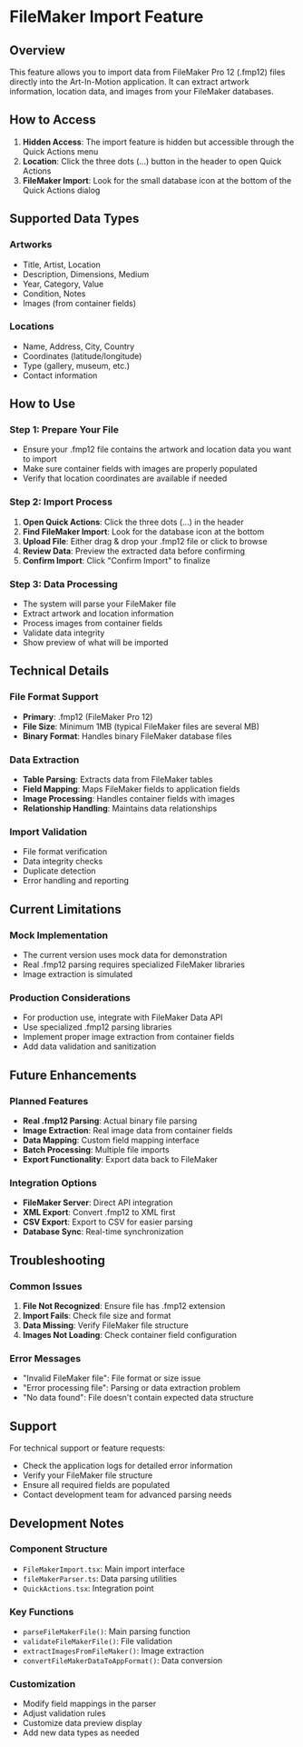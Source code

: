 # FileMaker Import Feature

## Overview
This feature allows you to import data from FileMaker Pro 12 (.fmp12) files directly into the Art-In-Motion application. It can extract artwork information, location data, and images from your FileMaker databases.

## How to Access
1. **Hidden Access**: The import feature is hidden but accessible through the Quick Actions menu
2. **Location**: Click the three dots (...) button in the header to open Quick Actions
3. **FileMaker Import**: Look for the small database icon at the bottom of the Quick Actions dialog

## Supported Data Types

### Artworks
- Title, Artist, Location
- Description, Dimensions, Medium
- Year, Category, Value
- Condition, Notes
- Images (from container fields)

### Locations
- Name, Address, City, Country
- Coordinates (latitude/longitude)
- Type (gallery, museum, etc.)
- Contact information

## How to Use

### Step 1: Prepare Your File
- Ensure your .fmp12 file contains the artwork and location data you want to import
- Make sure container fields with images are properly populated
- Verify that location coordinates are available if needed

### Step 2: Import Process
1. **Open Quick Actions**: Click the three dots (...) in the header
2. **Find FileMaker Import**: Look for the database icon at the bottom
3. **Upload File**: Either drag & drop your .fmp12 file or click to browse
4. **Review Data**: Preview the extracted data before confirming
5. **Confirm Import**: Click "Confirm Import" to finalize

### Step 3: Data Processing
- The system will parse your FileMaker file
- Extract artwork and location information
- Process images from container fields
- Validate data integrity
- Show preview of what will be imported

## Technical Details

### File Format Support
- **Primary**: .fmp12 (FileMaker Pro 12)
- **File Size**: Minimum 1MB (typical FileMaker files are several MB)
- **Binary Format**: Handles binary FileMaker database files

### Data Extraction
- **Table Parsing**: Extracts data from FileMaker tables
- **Field Mapping**: Maps FileMaker fields to application fields
- **Image Processing**: Handles container fields with images
- **Relationship Handling**: Maintains data relationships

### Import Validation
- File format verification
- Data integrity checks
- Duplicate detection
- Error handling and reporting

## Current Limitations

### Mock Implementation
- The current version uses mock data for demonstration
- Real .fmp12 parsing requires specialized FileMaker libraries
- Image extraction is simulated

### Production Considerations
- For production use, integrate with FileMaker Data API
- Use specialized .fmp12 parsing libraries
- Implement proper image extraction from container fields
- Add data validation and sanitization

## Future Enhancements

### Planned Features
- **Real .fmp12 Parsing**: Actual binary file parsing
- **Image Extraction**: Real image data from container fields
- **Data Mapping**: Custom field mapping interface
- **Batch Processing**: Multiple file imports
- **Export Functionality**: Export data back to FileMaker

### Integration Options
- **FileMaker Server**: Direct API integration
- **XML Export**: Convert .fmp12 to XML first
- **CSV Export**: Export to CSV for easier parsing
- **Database Sync**: Real-time synchronization

## Troubleshooting

### Common Issues
1. **File Not Recognized**: Ensure file has .fmp12 extension
2. **Import Fails**: Check file size and format
3. **Data Missing**: Verify FileMaker file structure
4. **Images Not Loading**: Check container field configuration

### Error Messages
- "Invalid FileMaker file": File format or size issue
- "Error processing file": Parsing or data extraction problem
- "No data found": File doesn't contain expected data structure

## Support

For technical support or feature requests:
- Check the application logs for detailed error information
- Verify your FileMaker file structure
- Ensure all required fields are populated
- Contact development team for advanced parsing needs

## Development Notes

### Component Structure
- `FileMakerImport.tsx`: Main import interface
- `fileMakerParser.ts`: Data parsing utilities
- `QuickActions.tsx`: Integration point

### Key Functions
- `parseFileMakerFile()`: Main parsing function
- `validateFileMakerFile()`: File validation
- `extractImagesFromFileMaker()`: Image extraction
- `convertFileMakerDataToAppFormat()`: Data conversion

### Customization
- Modify field mappings in the parser
- Adjust validation rules
- Customize data preview display
- Add new data types as needed
